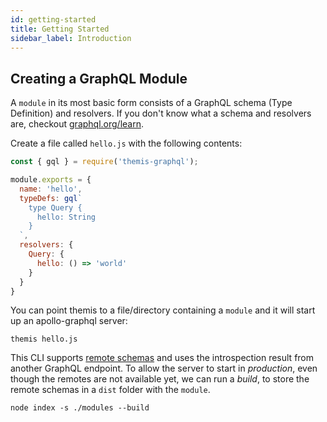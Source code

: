 ```yaml
---
id: getting-started
title: Getting Started
sidebar_label: Introduction
---
```


## Creating a GraphQL Module
A `module` in its most basic form consists of a GraphQL schema (Type Definition) and resolvers. If you don't know what a schema and resolvers are, checkout [graphql.org/learn](https://graphql.org/learn/).

Create a file called `hello.js` with the following contents:
```js
const { gql } = require('themis-graphql');

module.exports = {
  name: 'hello',
  typeDefs: gql`
    type Query {
      hello: String
    }
  `,
  resolvers: {
    Query: {
      hello: () => 'world'
    }
  }
}
```

You can point themis to a file/directory containing a `module` and it will start up an apollo-graphql server:
```
themis hello.js
```

This CLI supports [remote schemas](https://www.apollographql.com/docs/graphql-tools/remote-schemas.html) and uses the introspection result from another GraphQL endpoint. To allow the server to start in _production_, even though the remotes are not available yet, we can run a _build_, to store the remote schemas in a `dist` folder with the `module`.
```
node index -s ./modules --build
```